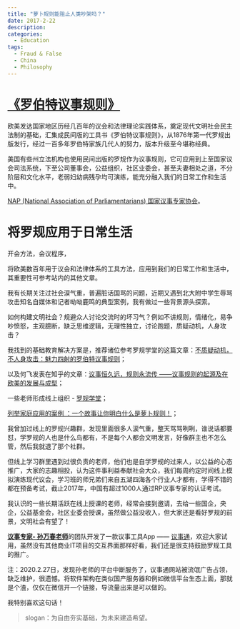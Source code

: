 ```yaml
---
title: "萝卜规则能阻止人类吵架吗？"
date: 2017-2-22
description: 
categories:
  - Education
tags:
  - Fraud & False
  - China
  - Philosophy
---
```



# [《罗伯特议事规则》](https://zh.wikipedia.org/wiki/%E7%BD%97%E4%BC%AF%E7%89%B9%E8%AE%AE%E4%BA%8B%E8%A7%84%E5%88%99)


欧美发达国家地区历经几百年的议会和法律理论实践体系，奠定现代文明社会民主法制的基础，汇集成民间版的工具书《罗伯特议事规则》，从1876年第一代罗规出版发行，经过一百多年罗伯特家族几代人的努力，版本升级至今堪称经典。

美国有些州立法机构也使用民间出版的罗规作为议事规则，它可应用到上至国家议会司法系统，下至公司董事会，公益组织，社区业委会，甚至夫妻相处之道，不分阶层和文化水平，老弱妇幼病残孕均可演练，能充分融入我们的日常工作和生活中。

[NAP (National Association of Parliamentarians) 国家议事专家协会](http://www.parliamentarians.org/)。


# 将罗规应用于日常生活

开会方法，会议程序，

将欧美数百年用于议会和法律体系的工具方法，应用到我们的日常工作和生活中，其重要性可参考站内的其他文章。

我有长期关注过社会涙气重，普遍脏话国骂的问题，近期又遇到北大附中学生辱骂攻击知名自媒体和记者呦呦鹿鸣的典型案例，我有做过一些背景源头探索。

如何构建文明社会？规避众人讨论交流时的坏习气？例如不讲规则，情绪化，易争吵愤怒，主观臆断，缺乏思维逻辑，无理性独立，讨论跑题，质疑动机，人身攻击？

我找到的基础教育解决方案是，推荐诸位参考罗规学堂的这篇文章：[不质疑动机，不人身攻击：魅力四射的罗伯特议事规则](https://mp.weixin.qq.com/s/CDzyJYlIhz7_lOFx4QW5Vw)；

以及何飞发表在知乎的文章：[议事恒久远，规则永流传 ——议事规则的起源及在欧美的发展与成型](https://zhuanlan.zhihu.com/p/30469046)；

一些老师形成线上组织 - [罗规学堂](https://mp.weixin.qq.com/mp/profile_ext?action=home&__biz=MzI4MzkwNjYyNw==&scene=124#wechat_redirect)；

[列举家庭应用的案例 ：一个故事让你明白什么是萝卜规则！](http://blog.sina.com.cn/s/blog_61ee34280100kxv6.html)；

我曾加过线上的罗规兴趣群，发现里面很多人涙气重，整天骂骂咧咧，谁说话都要怼，学罗规的人也是什么鸟都有，不是每个人都会文明发言，好像群主也不怎么管，然后我就退了那个社群。

但线上学习群里遇到过很负责的老师，他们也是自学罗规的过来人，以公益的心态推广，大家的志趣相投，认为这件事利益奉献社会大众，我们每周约定时间线上模拟演练现代议会，学习班的师兄弟们来自五湖四海各个行业人才都有，学得不错的都在预备考试，截止2017年，中国有超过1000人通过RP议事专家的认证考试。

我认识的一些长期活跃在线上授课的老师，经常会接到邀请，去给一些国企，央企，公益基金会，社区业委会授课，虽然做公益没收入，但大家还是看好罗规的前景，文明社会有望了！

[**议事专家- 孙万春老师**](https://www.thepaper.cn/asktopic_detail_10001144)的团队开发了一款议事工具App —— [议事通](http://look365.net/)，欢迎大家试用，虽然没有其他商业IT项目的交互界面那样好看，我们还是很支持鼓励罗规工具的推广。

注：2020.2.27日，发现孙老师的平台中断服务了，议事通网站被流氓广告占领，缺乏维护，很遗憾。将软件架构在类似国产服务器和例如微信平台生态上面，那就是个渣，仅仅在微信开一个链接，导流量出来是可以做的。

我特别喜欢这句话！
> slogan：为自由夯实基础，为未来建造希望。
